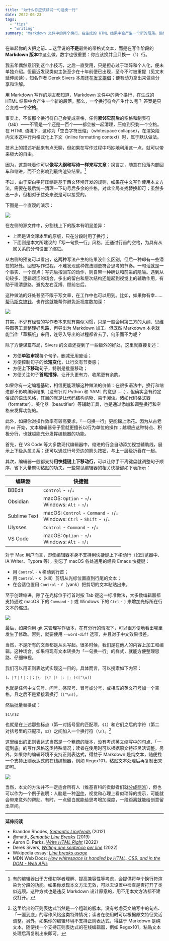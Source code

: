 ```yaml
---
title: "为什么你应该试试一句话换一行"
date: 2022-06-23
tags:
  - "tips"
  - "writing"
summary: "Markdown 文件中的两个换行，在生成的 HTML 结果中会产生一个新的段落。但如果只输入一个换行符会产生什么呢，则只会产生一个空格。善用这种空白字符压缩的特性，就可以像写大纲和写诗一样来写文章，随意在段落内部回车和缩进，而不会影响到最终渲染结果。"
---
```


在举起你的火把之前……这里说的**不是**最终的带格式文本，而是在写作阶段的 **Markdown 版本**中这么做。数字也很重要：你应该换并且只换一（1）行。

我去年偶然意识到这个小技巧，之后一直受用，只是担心过于琐碎和个人化，便未单独介绍。但最近发现类似主张至少在十年前便已出现，至今不时被重提（见文末延伸阅读），知名作者 Derek Sivers 本周还在[发文提倡](https://sive.rs/1s)；便有动力拿出来做些分享和注解。

用 Markdown 写作的朋友都知道，Markdown 文件中的两个换行，在生成的 HTML 结果中会产生一个新的段落。那么，**一个**换行符会产生什么呢？ 答案是只会变成**一个空格**。

事实上，不仅那个换行符自己会变成空格，任何**紧邻它前后**的空格和制表符（tab）——不管是一个还是一百个——都会被一起清理，压缩到只剩一个空格。在 HTML 语境下，这称为「空白字符压缩」（whitespace collapse），在渲染段内文本这种行内格式化上下文（inline formatting context）时，属于默认做法。

技术上的描述听起来有点无聊，但如果在写作过程中巧妙地利用这一点，就可以带来极大的自由。

因为，这意味着你可以**像写大纲和写诗一样来写文章**；换言之，随意在段落内部回车和缩进，而不会影响到最终渲染结果。[^1]

[^1]: 有的编辑器出于方便初学者理解、提高兼容性等考虑，会提供将单个换行符渲染为分段的功能。如果你发现本文方法无效，可以去设置中检查是否打开了类似选项。这种方式也是违反 Markdown 设计原意的，用不用本文方法都不建议打开。

不过，由于空白字符压缩是基于西文环境开发的规则，如果在中文写作使用本文方法，需要在最后统一清理一下句号后多余的空格，对此全局查找替换即可；虽然多出一步，但相对于益处来说是可以接受的。

下图是一个直观的演示：

![](https://cdn.sspai.com/2022/06/23/03aebcaa664732eaf2487674067a918c.png)

在左侧的源文件中，分割线上下的版本有明显差异：

- 上面是语文课本里的原版，只在分段时用了换行；
- 下面则是本文所建议的「写一句换一行」风格，还通过行首的空格，为具有从属关系的分句设置了缩进。

从右侧的预览可以看出，这两种写法产生的结果没什么区别，但后一种却有一些潜在的好处。回想写作过程，不难发现这种做法则更符合思考的节奏。一句话就是一个事实、一个观点；写完后按回车的动作，则自带一种确认和前进的隐喻。遇到从句较多、逻辑艰涩的场合，多出的留白和层次结构还能起到视觉上的辅助作用，有助于理清思路，避免左右互搏、顾前忘后。

这种做法的好处甚至不限于写文章，在工作中也可以用到。比如，如果你有幸……[帮马斯克搞钱](https://www.sec.gov/Archives/edgar/data/0001494730/000110465922048128/tm2213229d1_ex99-d.htm)，也许这就能帮你避免近视度数加深：

![](https://cdn.sspai.com/2022/06/23/8b69b4be38eed03be777a69ae8ab99e9.png?imageView2/2/w/1120/q/40/interlace/1/ignore-error/1)

其实，不少有经验的写作者本来就有类似习惯，只是一般会用第三方的大纲、思维导图等工具整理好思路，再导出为 Markdown 加工。但既然 Markdown 本身就能当作「草稿纸」来用，连导入导出的过程都省去了，何乐而不为呢？

除了方便谋篇布局，Sivers 的文章还提到了一些额外的好处，这里就直接复述：

- 方便**单独审视**每个句子，删减无用废话；
- 方便控制句子的**长短变化**，让行文有节奏感；
- 方便**上下移动**句子，特别是批量移动；
- 方便关注句子**首尾措辞**，让开头更有力、收尾更有余韵。

如果你有一定编程基础，相信更能理解这种做法的价值：在很多语法中，换行和缩进都不影响编译结果（没有针对 Python 和 YAML 的意思……），但确实会有约定俗成的语法风格，其目的就是让代码结构清晰、易于阅读。诸如代码格式器（formatter）、美化器（beautifier）等辅助工具，也是通过添加和调整换行和空格来发挥功能的。

此外，如果你对操作效率有较高要求，「一句换一行」更能锦上添花。因为从古老的 `ed` 开始，文本编辑器骨子里就更擅长以行为单位的操作；越顺应这种特点、积极分行，也就越能充分发挥编辑器的功能。

首先，在 VS Code 等大多数现代编辑器中，缩进的行会自动添加视觉辅助线，展示上下级从属关系；还可以通过行号旁边的箭头按钮，与上一层级折叠在一起。

其次，编辑器一般都支持**用快捷键上下移动行**，可以让你手不离键盘就调整句子顺序，省下大量剪切粘贴的功夫。一些常见编辑器的相关快捷键如下表所示：

编辑器 | 快捷键
--- | ---
BBEdit | `Control` - `↑`/`↓`
Obsidian | macOS: `Option` - `↑`/`↓`<br>Windows: `Alt` - `↑`/`↓`
Sublime Text | macOS: `Control` - `Command` - `↑`/`↓`<br>Windows: `Ctrl` - `Shift` - `↑`/`↓`
Ulysses | `Control` - `Command` - `↑`/`↓`
VS Code | macOS: `Option` - `↑`/`↓`<br>Windows: `Alt` - `↑`/`↓`

对于 Mac 用户而言，即使编辑器本身不支持用快捷键上下移动行（如浏览器中、iA Writer、Typora 等），别忘了 macOS 各处通用的经典 Emacs 快捷键：

- 用 `Control` - `A` 移动到行首；
- 用 `Control` - `K`（kill）剪切从光标位置直到行尾的文本；
- 在合适位置用 `Control` - `Y`（yank）把剪切的文本粘贴出来。

至于创建缩进，除了在光标位于行首时按 Tab 键这一标准做法，大多数编辑器都支持通过 macOS 下的 `Command` - `]` 或 Windows 下的 `Ctrl` - `]` 来增加光标所在行文本的缩进。

![](https://cdn.sspai.com/2022/06/23/afdfa9c93ce0a378864affb749e96bf1.gif)

最后，如果你用 git 来管理写作版本，在有分行的情况下，可以很方便地看出哪里发生了修改。否则，就要使用 `--word-diff` 选项，并且对于中文效果很差。

当然，不是所有的文章都是从头写起。很多时候，我们是在他人的内容上加工和编辑。这种场合，如果将现有文本转换为「一句换一行」的样式，就能方便整理思路、仔细审视。

我们可以用正则表达式实现这一目的。具体而言，可以搜索如下内容：

```javascript
(。|？|！|：|；|\. |\? |! |: |; )([^\n])
```

也就是任何中文句号、问号、感叹号、冒号或分号，或相应的英文符号加一个空格，且之后不是紧接着换行（`[^\n]`）。

然后批量替换成：

```javascript
$1\n$2
```

也就是在上述那些标点（第一对括号里的匹配项，`$1`）和它们之后的字符（第二对括号里的匹配项，`$2`）之间加入一个换行符（`\n`）。[^2]

[^2]: 这里给出的正则表达式当然是一个粗疏的版本，没有考虑英文缩写中的句点、「一逗到底」的写作风格这类特殊情况；读者在使用时可以根据原文特征灵活调整。另外，如果你的编辑环境不支持正则表达式，得益于 Markdown 是纯文本，随便找一个支持正则表达式的在线编辑器，例如 Regex101，粘贴文本处理后再复制出来即可。

这里给出的正则表达式当然是一个粗疏的版本，没有考虑英文缩写中的句点、「一逗到底」的写作风格这类特殊情况；读者在使用时可以根据原文特征灵活调整。另外，如果你的编辑环境不支持正则表达式，得益于 Markdown 是纯文本，随便找一个支持正则表达式的在线编辑器，例如 Regex101，粘贴文本处理后再复制出来即可。

![](https://cdn.sspai.com/2022/06/23/cd9a645879402790b9336823f6c941d8.png?imageView2/2/w/1120/q/40/interlace/1/ignore-error/1)

当然，本文的方法并不一定适合所有人（维基百科的贡献者们就[分成两派](https://en.wikipedia.org/wiki/Wikipedia:Line_breaks_usage)），但也可以作为一个例子说明：人脑是一种[湿件](https://en.wikipedia.org/wiki/Wetware_(brain))，视觉和心理上看似琐碎的提示，可能就会带来意外的帮助。有时，一点留白就能给思考增加深度，一段距离就能给创意留出空间。

* * * * *

**延伸阅读**

- Brandon Rhodes, [*Semantic Linefeeds*](https://rhodesmill.org/brandon/2012/one-sentence-per-line/) (2012)
- @mattt, [*Semantic Line Breaks*](https://sembr.org/) (2019)
- Aaron D. Parks, [*Write HTML Right*](http://lofi.limo/blog/write-html-right) (2022)
- Derek Sivers, [*Writing one sentence per line*](https://sive.rs/1s) (2022)
- Wikipedia essay: [*Line breaks usage*](https://en.wikipedia.org/wiki/Wikipedia:Line_breaks_usage)
- MDN Web Docs: [*How whitespace is handled by HTML, CSS, and in the DOM - Web APIs*](https://developer.mozilla.org/en-US/docs/Web/API/Document_Object_Model/Whitespace#spaces_in_between_inline_and_inline-block_elements=)
